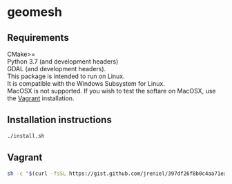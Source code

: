 # geomesh

## Requirements
CMake>=<br/>
Python 3.7 (and development headers)<br/>
GDAL (and development headers).<br/>
This package is intended to run on Linux.<br/>
It is compatible with the Windows Subsystem for Linux.<br/>
MacOSX is not supported. If you wish to test the softare on MacOSX, use the [Vagrant](#vagrant) installation.


## Installation instructions
```bash
./install.sh
```

## Vagrant
```sh
sh -c "$(curl -fsSL https://gist.github.com/jreniel/397df26f8b0c4aa71ea18e4a6baa012c/raw)" && cd geomesh && vagrant ssh
```
